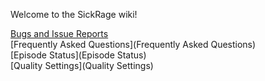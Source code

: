 Welcome to the SickRage wiki!

[Bugs and Issue Reports](http://sickrage.tv/forums/forum/help-support/bug-issue-reports)
<br>
[Frequently Asked Questions](Frequently Asked Questions)
<br>
[Episode Status](Episode Status)
<br>
[Quality Settings](Quality Settings)